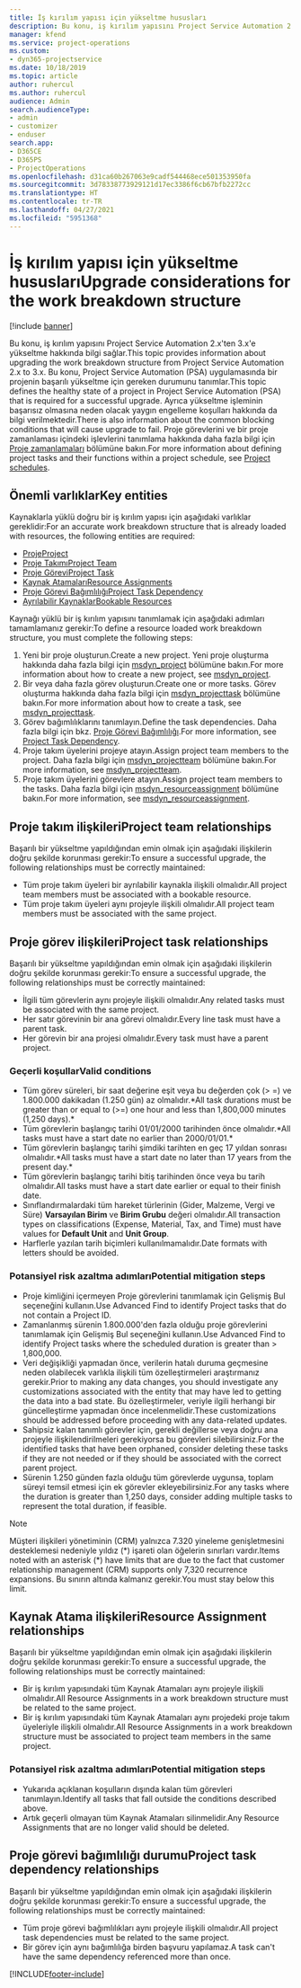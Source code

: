 ```yaml
---
title: İş kırılım yapısı için yükseltme hususları
description: Bu konu, iş kırılım yapısını Project Service Automation 2.x'ten 3.x'e yükseltme hakkında bilgi sağlar.
manager: kfend
ms.service: project-operations
ms.custom:
- dyn365-projectservice
ms.date: 10/18/2019
ms.topic: article
author: ruhercul
ms.author: ruhercul
audience: Admin
search.audienceType:
- admin
- customizer
- enduser
search.app:
- D365CE
- D365PS
- ProjectOperations
ms.openlocfilehash: d31ca60b267063e9cadf544468ece501353950fa
ms.sourcegitcommit: 3d78338773929121d17ec3386f6cb67bfb2272cc
ms.translationtype: HT
ms.contentlocale: tr-TR
ms.lasthandoff: 04/27/2021
ms.locfileid: "5951368"
---
```

# <a name="upgrade-considerations-for-the-work-breakdown-structure"></a><span data-ttu-id="96426-103">İş kırılım yapısı için yükseltme hususları</span><span class="sxs-lookup"><span data-stu-id="96426-103">Upgrade considerations for the work breakdown structure</span></span>

[!include [banner](../includes/psa-now-project-operations.md)]

<span data-ttu-id="96426-104">Bu konu, iş kırılım yapısını Project Service Automation 2.x'ten 3.x'e yükseltme hakkında bilgi sağlar.</span><span class="sxs-lookup"><span data-stu-id="96426-104">This topic provides information about upgrading the work breakdown structure from Project Service Automation 2.x to 3.x.</span></span> <span data-ttu-id="96426-105">Bu konu, Project Service Automation (PSA) uygulamasında bir projenin başarılı yükseltme için gereken durumunu tanımlar.</span><span class="sxs-lookup"><span data-stu-id="96426-105">This topic defines the healthy state of a project in Project Service Automation (PSA) that is required for a successful upgrade.</span></span> <span data-ttu-id="96426-106">Ayrıca yükseltme işleminin başarısız olmasına neden olacak yaygın engelleme koşulları hakkında da bilgi verilmektedir.</span><span class="sxs-lookup"><span data-stu-id="96426-106">There is also information about the common blocking conditions that will cause upgrade to fail.</span></span> <span data-ttu-id="96426-107">Proje görevlerini ve bir proje zamanlaması içindeki işlevlerini tanımlama hakkında daha fazla bilgi için [Proje zamanlamaları](project-creating.md) bölümüne bakın.</span><span class="sxs-lookup"><span data-stu-id="96426-107">For more information about defining project tasks and their functions within a project schedule, see [Project schedules](project-creating.md).</span></span>

## <a name="key-entities"></a><span data-ttu-id="96426-108">Önemli varlıklar</span><span class="sxs-lookup"><span data-stu-id="96426-108">Key entities</span></span>
<span data-ttu-id="96426-109">Kaynaklarla yüklü doğru bir iş kırılım yapısı için aşağıdaki varlıklar gereklidir:</span><span class="sxs-lookup"><span data-stu-id="96426-109">For an accurate work breakdown structure that is already loaded with resources, the following entities are required:</span></span>

- [<span data-ttu-id="96426-110">Proje</span><span class="sxs-lookup"><span data-stu-id="96426-110">Project</span></span>](/dynamics365/customerengagement/on-premises/developer/entities/msdyn_project)
- [<span data-ttu-id="96426-111">Proje Takımı</span><span class="sxs-lookup"><span data-stu-id="96426-111">Project Team</span></span>](/dynamics365/customerengagement/on-premises/developer/entities/msdyn_projectteam)
- [<span data-ttu-id="96426-112">Proje Görevi</span><span class="sxs-lookup"><span data-stu-id="96426-112">Project Task</span></span>](/dynamics365/customerengagement/on-premises/developer/entities/msdyn_projecttask)
- [<span data-ttu-id="96426-113">Kaynak Atamaları</span><span class="sxs-lookup"><span data-stu-id="96426-113">Resource Assignments</span></span>](/dynamics365/customerengagement/on-premises/developer/entities/msdyn_resourceassignment)
- [<span data-ttu-id="96426-114">Proje Görevi Bağımlılığı</span><span class="sxs-lookup"><span data-stu-id="96426-114">Project Task Dependency</span></span>](/dynamics365/customerengagement/on-premises/developer/entities/msdyn_projecttaskdependency)
- [<span data-ttu-id="96426-115">Ayrılabilir Kaynaklar</span><span class="sxs-lookup"><span data-stu-id="96426-115">Bookable Resources</span></span>](/dynamics365/customerengagement/on-premises/developer/entities/bookableresource)

<span data-ttu-id="96426-116">Kaynağı yüklü bir iş kırılım yapısını tanımlamak için aşağıdaki adımları tamamlamanız gerekir:</span><span class="sxs-lookup"><span data-stu-id="96426-116">To define a resource loaded work breakdown structure, you must complete the following steps:</span></span>

1. <span data-ttu-id="96426-117">Yeni bir proje oluşturun.</span><span class="sxs-lookup"><span data-stu-id="96426-117">Create a new project.</span></span> <span data-ttu-id="96426-118">Yeni proje oluşturma hakkında daha fazla bilgi için [msdyn_project](/dynamics365/customerengagement/on-premises/developer/entities/msdyn_project) bölümüne bakın.</span><span class="sxs-lookup"><span data-stu-id="96426-118">For more information about how to create a new project, see [msdyn_project](/dynamics365/customerengagement/on-premises/developer/entities/msdyn_project).</span></span>
2. <span data-ttu-id="96426-119">Bir veya daha fazla görev oluşturun.</span><span class="sxs-lookup"><span data-stu-id="96426-119">Create one or more tasks.</span></span> <span data-ttu-id="96426-120">Görev oluşturma hakkında daha fazla bilgi için [msdyn_projecttask](/dynamics365/customerengagement/on-premises/developer/entities/msdyn_projecttask) bölümüne bakın.</span><span class="sxs-lookup"><span data-stu-id="96426-120">For more information about how to create a task, see [msdyn_projecttask](/dynamics365/customerengagement/on-premises/developer/entities/msdyn_projecttask).</span></span>
3. <span data-ttu-id="96426-121">Görev bağımlılıklarını tanımlayın.</span><span class="sxs-lookup"><span data-stu-id="96426-121">Define the task dependencies.</span></span> <span data-ttu-id="96426-122">Daha fazla bilgi için bkz. [Proje Görevi Bağımlılığı](/dynamics365/customerengagement/on-premises/developer/entities/msdyn_projecttaskdependency).</span><span class="sxs-lookup"><span data-stu-id="96426-122">For more information, see [Project Task Dependency](/dynamics365/customerengagement/on-premises/developer/entities/msdyn_projecttaskdependency).</span></span>
4. <span data-ttu-id="96426-123">Proje takım üyelerini projeye atayın.</span><span class="sxs-lookup"><span data-stu-id="96426-123">Assign project team members to the project.</span></span> <span data-ttu-id="96426-124">Daha fazla bilgi için [msdyn_projectteam](/dynamics365/customerengagement/on-premises/developer/entities/msdyn_projectteam) bölümüne bakın.</span><span class="sxs-lookup"><span data-stu-id="96426-124">For more information, see [msdyn_projectteam](/dynamics365/customerengagement/on-premises/developer/entities/msdyn_projectteam).</span></span>
5. <span data-ttu-id="96426-125">Proje takım üyelerini görevlere atayın.</span><span class="sxs-lookup"><span data-stu-id="96426-125">Assign project team members to the tasks.</span></span> <span data-ttu-id="96426-126">Daha fazla bilgi için [msdyn_resourceassignment](/dynamics365/customerengagement/on-premises/developer/entities/msdyn_resourceassignment) bölümüne bakın.</span><span class="sxs-lookup"><span data-stu-id="96426-126">For more information, see [msdyn_resourceassignment](/dynamics365/customerengagement/on-premises/developer/entities/msdyn_resourceassignment).</span></span>

## <a name="project-team-relationships"></a><span data-ttu-id="96426-127">Proje takım ilişkileri</span><span class="sxs-lookup"><span data-stu-id="96426-127">Project team relationships</span></span>

<span data-ttu-id="96426-128">Başarılı bir yükseltme yapıldığından emin olmak için aşağıdaki ilişkilerin doğru şekilde korunması gerekir:</span><span class="sxs-lookup"><span data-stu-id="96426-128">To ensure a successful upgrade, the following relationships must be correctly maintained:</span></span>
- <span data-ttu-id="96426-129">Tüm proje takım üyeleri bir ayrılabilir kaynakla ilişkili olmalıdır.</span><span class="sxs-lookup"><span data-stu-id="96426-129">All project team members must be associated with a bookable resource.</span></span>
- <span data-ttu-id="96426-130">Tüm proje takım üyeleri aynı projeyle ilişkili olmalıdır.</span><span class="sxs-lookup"><span data-stu-id="96426-130">All project team members must be associated with the same project.</span></span> 

## <a name="project-task-relationships"></a><span data-ttu-id="96426-131">Proje görev ilişkileri</span><span class="sxs-lookup"><span data-stu-id="96426-131">Project task relationships</span></span>
<span data-ttu-id="96426-132">Başarılı bir yükseltme yapıldığından emin olmak için aşağıdaki ilişkilerin doğru şekilde korunması gerekir:</span><span class="sxs-lookup"><span data-stu-id="96426-132">To ensure a successful upgrade, the following relationships must be correctly maintained:</span></span>

- <span data-ttu-id="96426-133">İlgili tüm görevlerin aynı projeyle ilişkili olmalıdır.</span><span class="sxs-lookup"><span data-stu-id="96426-133">Any related tasks must be associated with the same project.</span></span>
- <span data-ttu-id="96426-134">Her satır görevinin bir ana görevi olmalıdır.</span><span class="sxs-lookup"><span data-stu-id="96426-134">Every line task must have a parent task.</span></span>
- <span data-ttu-id="96426-135">Her görevin bir ana projesi olmalıdır.</span><span class="sxs-lookup"><span data-stu-id="96426-135">Every task must have a parent project.</span></span>

### <a name="valid-conditions"></a><span data-ttu-id="96426-136">Geçerli koşullar</span><span class="sxs-lookup"><span data-stu-id="96426-136">Valid conditions</span></span>

- <span data-ttu-id="96426-137">Tüm görev süreleri, bir saat değerine eşit veya bu değerden çok (> =) ve 1.800.000 dakikadan (1.250 gün) az olmalıdır.\*</span><span class="sxs-lookup"><span data-stu-id="96426-137">All task durations must be greater than or equal to (>=) one hour and less than 1,800,000 minutes (1,250 days).\*</span></span>
- <span data-ttu-id="96426-138">Tüm görevlerin başlangıç tarihi 01/01/2000 tarihinden önce olmalıdır.\*</span><span class="sxs-lookup"><span data-stu-id="96426-138">All tasks must have a start date no earlier than 2000/01/01.\*</span></span>
- <span data-ttu-id="96426-139">Tüm görevlerin başlangıç tarihi şimdiki tarihten en geç 17 yıldan sonrası olmalıdır.\*</span><span class="sxs-lookup"><span data-stu-id="96426-139">All tasks must have a start date no later than 17 years from the present day.\*</span></span>
- <span data-ttu-id="96426-140">Tüm görevlerin başlangıç tarihi bitiş tarihinden önce veya bu tarih olmalıdır.</span><span class="sxs-lookup"><span data-stu-id="96426-140">All tasks must have a start date earlier or equal to their finish date.</span></span>
- <span data-ttu-id="96426-141">Sınıflandırmalardaki tüm hareket türlerinin (Gider, Malzeme, Vergi ve Süre) **Varsayılan Birim** ve **Birim Grubu** değeri olmalıdır.</span><span class="sxs-lookup"><span data-stu-id="96426-141">All transaction types on classifications (Expense, Material, Tax, and Time) must have values for **Default Unit** and **Unit Group**.</span></span>
- <span data-ttu-id="96426-142">Harflerle yazılan tarih biçimleri kullanılmamalıdır.</span><span class="sxs-lookup"><span data-stu-id="96426-142">Date formats with letters should be avoided.</span></span>

### <a name="potential-mitigation-steps"></a><span data-ttu-id="96426-143">Potansiyel risk azaltma adımları</span><span class="sxs-lookup"><span data-stu-id="96426-143">Potential mitigation steps</span></span>
- <span data-ttu-id="96426-144">Proje kimliğini içermeyen Proje görevlerini tanımlamak için Gelişmiş Bul seçeneğini kullanın.</span><span class="sxs-lookup"><span data-stu-id="96426-144">Use Advanced Find to identify Project tasks that do not contain a Project ID.</span></span>
- <span data-ttu-id="96426-145">Zamanlanmış sürenin 1.800.000'den fazla olduğu proje görevlerini tanımlamak için Gelişmiş Bul seçeneğini kullanın.</span><span class="sxs-lookup"><span data-stu-id="96426-145">Use Advanced Find to identify Project tasks where the scheduled duration is greater than > 1,800,000.</span></span>
- <span data-ttu-id="96426-146">Veri değişikliği yapmadan önce, verilerin hatalı duruma geçmesine neden olabilecek varlıkla ilişkili tüm özelleştirmeleri araştırmanız gerekir.</span><span class="sxs-lookup"><span data-stu-id="96426-146">Prior to making any data changes, you should investigate any customizations associated with the entity that may have led to getting the data into a bad state.</span></span> <span data-ttu-id="96426-147">Bu özelleştirmeler, veriyle ilgili herhangi bir güncelleştirme yapmadan önce incelenmelidir.</span><span class="sxs-lookup"><span data-stu-id="96426-147">These customizations should be addressed before proceeding with any data-related updates.</span></span>
- <span data-ttu-id="96426-148">Sahipsiz kalan tanımlı görevler için, gerekli değillerse veya doğru ana projeyle ilişkilendirilmeleri gerekiyorsa bu görevleri silebilirsiniz.</span><span class="sxs-lookup"><span data-stu-id="96426-148">For the identified tasks that have been orphaned, consider deleting these tasks if they are not needed or if they should be associated with the correct parent project.</span></span>
- <span data-ttu-id="96426-149">Sürenin 1.250 günden fazla olduğu tüm görevlerde uygunsa, toplam süreyi temsil etmesi için ek görevler ekleyebilirsiniz.</span><span class="sxs-lookup"><span data-stu-id="96426-149">For any tasks where the duration is greater than 1,250 days, consider adding multiple tasks to represent the total duration, if feasible.</span></span>

> [!NOTE]
> <span data-ttu-id="96426-150">Müşteri ilişkileri yönetiminin (CRM) yalnızca 7.320 yineleme genişletmesini desteklemesi nedeniyle yıldız (\*) işareti olan öğelerin sınırları vardır.</span><span class="sxs-lookup"><span data-stu-id="96426-150">Items noted with an asterisk (\*) have limits that are due to the fact that customer relationship management (CRM) supports only 7,320 recurrence expansions.</span></span> <span data-ttu-id="96426-151">Bu sınırın altında kalmanız gerekir.</span><span class="sxs-lookup"><span data-stu-id="96426-151">You must stay below this limit.</span></span>

## <a name="resource-assignment-relationships"></a><span data-ttu-id="96426-152">Kaynak Atama ilişkileri</span><span class="sxs-lookup"><span data-stu-id="96426-152">Resource Assignment relationships</span></span>
<span data-ttu-id="96426-153">Başarılı bir yükseltme yapıldığından emin olmak için aşağıdaki ilişkilerin doğru şekilde korunması gerekir:</span><span class="sxs-lookup"><span data-stu-id="96426-153">To ensure a successful upgrade, the following relationships must be correctly maintained:</span></span>

- <span data-ttu-id="96426-154">Bir iş kırılım yapısındaki tüm Kaynak Atamaları aynı projeyle ilişkili olmalıdır.</span><span class="sxs-lookup"><span data-stu-id="96426-154">All Resource Assignments in a work breakdown structure must be related to the same project.</span></span>
- <span data-ttu-id="96426-155">Bir iş kırılım yapısındaki tüm Kaynak Atamaları aynı projedeki proje takım üyeleriyle ilişkili olmalıdır.</span><span class="sxs-lookup"><span data-stu-id="96426-155">All Resource Assignments in a work breakdown structure must be associated to project team members in the same project.</span></span>

### <a name="potential-mitigation-steps"></a><span data-ttu-id="96426-156">Potansiyel risk azaltma adımları</span><span class="sxs-lookup"><span data-stu-id="96426-156">Potential mitigation steps</span></span>
- <span data-ttu-id="96426-157">Yukarıda açıklanan koşulların dışında kalan tüm görevleri tanımlayın.</span><span class="sxs-lookup"><span data-stu-id="96426-157">Identify all tasks that fall outside the conditions described above.</span></span>  
- <span data-ttu-id="96426-158">Artık geçerli olmayan tüm Kaynak Atamaları silinmelidir.</span><span class="sxs-lookup"><span data-stu-id="96426-158">Any Resource Assignments that are no longer valid should be deleted.</span></span>

## <a name="project-task-dependency-relationships"></a><span data-ttu-id="96426-159">Proje görevi bağımlılığı durumu</span><span class="sxs-lookup"><span data-stu-id="96426-159">Project task dependency relationships</span></span>
<span data-ttu-id="96426-160">Başarılı bir yükseltme yapıldığından emin olmak için aşağıdaki ilişkilerin doğru şekilde korunması gerekir:</span><span class="sxs-lookup"><span data-stu-id="96426-160">To ensure a successful upgrade, the following relationships must be correctly maintained:</span></span>

- <span data-ttu-id="96426-161">Tüm proje görevi bağımlılıkları aynı projeyle ilişkili olmalıdır.</span><span class="sxs-lookup"><span data-stu-id="96426-161">All project task dependencies must be related to the same project.</span></span>
- <span data-ttu-id="96426-162">Bir görev için aynı bağımlılığa birden başvuru yapılamaz.</span><span class="sxs-lookup"><span data-stu-id="96426-162">A task can't have the same dependency referenced more than once.</span></span>


[!INCLUDE[footer-include](../includes/footer-banner.md)]
